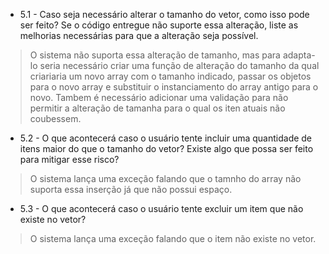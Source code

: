 - 5.1 - Caso seja necessário alterar o tamanho do vetor, como isso pode ser feito? Se o código entregue não suporte essa
  alteração, liste as melhorias necessárias para que a alteração seja possível.

> O sistema não suporta essa alteração de tamanho, mas para adapta-lo seria necessário criar uma função de alteração do
> tamanho da qual criariaria um novo array com o tamanho indicado, passar os objetos para o novo array e substituir o
> instanciamento do array antigo para o novo. Tambem é necessário adicionar uma validação para não permitir a alteração
> de tamanha para o qual os iten atuais não coubessem.

- 5.2 - O que acontecerá caso o usuário tente incluir uma quantidade de itens maior do que o tamanho do vetor? Existe algo
que possa ser feito para mitigar esse risco?
> O sistema lança uma exceção falando que o tamnho do array não suporta essa inserção já que não possui espaço.

- 5.3 - O que acontecerá caso o usuário tente excluir um item que não existe no vetor?
> O sistema lança uma exceção falando que o item não existe no vetor.